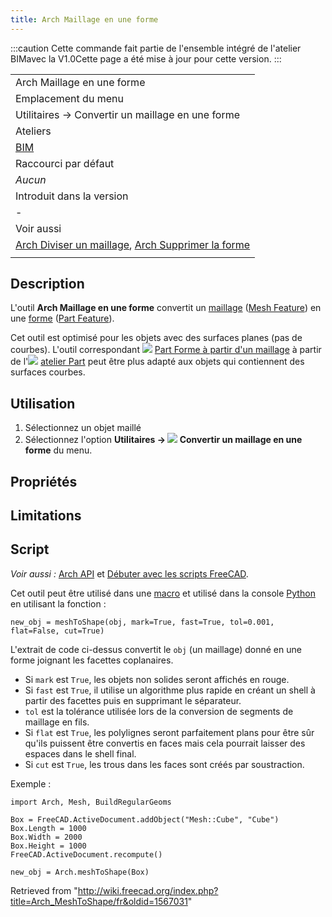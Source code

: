 ```yaml
---
title: Arch Maillage en une forme
---
```

:::caution
Cette commande fait partie de l'ensemble intégré de l'atelier BIMavec la V1.0Cette page a été mise à jour pour cette version.
:::

|  |
| --- |
| Arch Maillage en une forme |
| Emplacement du menu |
| Utilitaires → Convertir un maillage en une forme |
| Ateliers |
| [BIM](/BIM_Workbench/fr "BIM Workbench/fr") |
| Raccourci par défaut |
| *Aucun* |
| Introduit dans la version |
| - |
| Voir aussi |
| [Arch Diviser un maillage](/Arch_SplitMesh/fr "Arch SplitMesh/fr"), [Arch Supprimer la forme](/Arch_RemoveShape/fr "Arch RemoveShape/fr") |
|  |

## Description

L'outil **Arch Maillage en une forme** convertit un [maillage](/Mesh/fr "Mesh/fr") ([Mesh Feature](/Mesh_Feature/fr "Mesh Feature/fr")) en une [forme](/Shape/fr "Shape/fr") ([Part Feature](/Part_Feature/fr "Part Feature/fr")).

Cet outil est optimisé pour les objets avec des surfaces planes (pas de courbes). L'outil correspondant ![](/images/Part_ShapeFromMesh.svg) [Part Forme à partir d'un maillage](/Part_ShapeFromMesh/fr "Part ShapeFromMesh/fr") à partir de l'![](/images/Workbench_Part.svg) [atelier Part](/Part_Workbench/fr "Part Workbench/fr") peut être plus adapté aux objets qui contiennent des surfaces courbes.

## Utilisation

1. Sélectionnez un objet maillé
2. Sélectionnez l'option **Utilitaires → ![](/images/Arch_MeshToShape.svg) Convertir un maillage en une forme** du menu.

## Propriétés

## Limitations

## Script

*Voir aussi :* [Arch API](/Arch_API/fr "Arch API/fr") et [Débuter avec les scripts FreeCAD](/FreeCAD_Scripting_Basics/fr "FreeCAD Scripting Basics/fr").

Cet outil peut être utilisé dans une [macro](/Macros/fr "Macros/fr") et utilisé dans la console [Python](/Python/fr "Python/fr") en utilisant la fonction :

```
new_obj = meshToShape(obj, mark=True, fast=True, tol=0.001, flat=False, cut=True)

```

L'extrait de code ci-dessus convertit le `obj` (un maillage) donné en une forme joignant les facettes coplanaires.

* Si  `mark` est `True`, les objets non solides seront affichés en rouge.
* Si  `fast` est `True`, il utilise un algorithme plus rapide en créant un shell à partir des facettes puis en supprimant le séparateur.
* `tol` est la tolérance utilisée lors de la conversion de segments de maillage en fils.
* Si `flat` est `True`, les polylignes seront parfaitement plans pour être sûr qu'ils puissent être convertis en faces mais cela pourrait laisser des espaces dans le shell final.
* Si `cut` est `True`, les trous dans les faces sont créés par soustraction.

Exemple :

```
import Arch, Mesh, BuildRegularGeoms

Box = FreeCAD.ActiveDocument.addObject("Mesh::Cube", "Cube")
Box.Length = 1000
Box.Width = 2000
Box.Height = 1000
FreeCAD.ActiveDocument.recompute()

new_obj = Arch.meshToShape(Box)

```

Retrieved from "<http://wiki.freecad.org/index.php?title=Arch_MeshToShape/fr&oldid=1567031>"